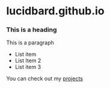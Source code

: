 # lucidbard.github.io

<h3>This is a heading</h3>
<p>This is a paragraph</p>

- List item
- List Item 2
- List item 3

You can check out my [projects](.\Projects.md)